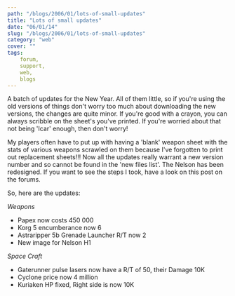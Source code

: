 ```yaml
---
path: "/blogs/2006/01/lots-of-small-updates"
title: "Lots of small updates"
date: "06/01/14"
slug: "/blogs/2006/01/lots-of-small-updates"
category: "web"
cover: ""
tags:
    forum,
    support,
    web,
    blogs
---
```

A batch of updates for the New Year. All of them little, so if you're using the old versions of things don't worry too much about downloading the new versions, the changes are quite minor. If you're good with a crayon, you can always scribble on the sheet's you've printed. If you're worried about that not being 'Icar' enough, then don't worry! 

My players often have to put up with having a 'blank' weapon sheet with the stats of various weapons scrawled on them because I've forgotten to print out replacement sheets!!! Now all the updates really warrant a new version number and so cannot be found in the 'new files list'. The Nelson has been redesigned. If you want to see the steps I took, have a look on this post on the forums.

So, here are the updates:

*Weapons*
- Papex now costs 450 000
- Korg 5 encumberance now 6
- Astraripper 5b Grenade Launcher R/T now 2
- New image for Nelson H1

*Space Craft*
- Gaterunner pulse lasers now have a R/T of 50, their Damage 10K
- Cyclone price now 4 million
- Kuriaken HP fixed, Right side is now 10K
